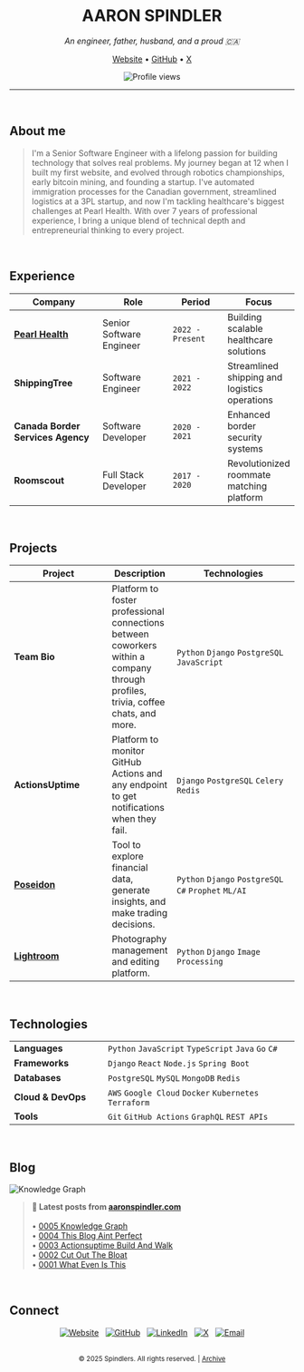 <h1 align="center">AARON SPINDLER</h1>
<p align="center">
  <em>An engineer, father, husband, and a proud 🇨🇦</em>
</p>

<p align="center">
  <a href="https://aaronspindler.com">Website</a> • 
  <a href="https://github.com/aaronspindler">GitHub</a> • 
  <a href="https://x.com/aaron_spindler">X</a>
</p>

<p align="center">
  <img src="https://komarev.com/ghpvc/?username=aaronspindler&label=Profile%20views&color=000000&style=flat-square" alt="Profile views" />
</p>

<hr>
<br>

## About me

> I'm a Senior Software Engineer with a lifelong passion for building technology that solves real problems. My journey began at 12 when I built my first website, and evolved through robotics championships, early bitcoin mining, and founding a startup. I've automated immigration processes for the Canadian government, streamlined logistics at a 3PL startup, and now I'm tackling healthcare's biggest challenges at Pearl Health. With over 7 years of professional experience, I bring a unique blend of technical depth and entrepreneurial thinking to every project.

<br>

## Experience

<table>
<thead>
  <tr>
    <th width="250">Company</th>
    <th width="200">Role</th>
    <th width="150">Period</th>
    <th>Focus</th>
  </tr>
</thead>
<tbody>
  <tr>
    <td><strong><a href="https://pearlhealth.com/">Pearl Health</a></strong></td>
    <td>Senior Software Engineer</td>
    <td><code>2022 - Present</code></td>
    <td>Building scalable healthcare solutions</td>
  </tr>
  <tr>
    <td><strong>ShippingTree</strong></td>
    <td>Software Engineer</td>
    <td><code>2021 - 2022</code></td>
    <td>Streamlined shipping and logistics operations</td>
  </tr>
  <tr>
    <td><strong>Canada Border Services Agency</strong></td>
    <td>Software Developer</td>
    <td><code>2020 - 2021</code></td>
    <td>Enhanced border security systems</td>
  </tr>
  <tr>
    <td><strong>Roomscout</strong></td>
    <td>Full Stack Developer</td>
    <td><code>2017 - 2020</code></td>
    <td>Revolutionized roommate matching platform</td>
  </tr>
</tbody>
</table>

<br>

## Projects

<table>
<thead>
  <tr>
    <th width="200">Project</th>
    <th>Description</th>
    <th width="300">Technologies</th>
  </tr>
</thead>
<tbody>
  <tr>
    <td><strong>Team Bio</strong></td>
    <td>Platform to foster professional connections between coworkers within a company through profiles, trivia, coffee chats, and more.</td>
    <td><code>Python</code> <code>Django</code> <code>PostgreSQL</code> <code>JavaScript</code></td>
  </tr>
  <tr>
    <td><strong>ActionsUptime</strong></td>
    <td>Platform to monitor GitHub Actions and any endpoint to get notifications when they fail.</td>
    <td><code>Django</code> <code>PostgreSQL</code> <code>Celery</code> <code>Redis</code></td>
  </tr>
  <tr>
    <td><strong><a href="https://github.com/aaronspindler/Poseidon">Poseidon</a></strong></td>
    <td>Tool to explore financial data, generate insights, and make trading decisions.</td>
    <td><code>Python</code> <code>Django</code> <code>PostgreSQL</code> <code>C#</code> <code>Prophet</code> <code>ML/AI</code></td>
  </tr>
  <tr>
    <td><strong><a href="https://github.com/aaronspindler/lightroom">Lightroom</a></strong></td>
    <td>Photography management and editing platform.</td>
    <td><code>Python</code> <code>Django</code> <code>Image Processing</code></td>
  </tr>
</tbody>
</table>

<br>

## Technologies

<table>
<tbody>
  <tr>
    <td width="150"><strong>Languages</strong></td>
    <td><code>Python</code> <code>JavaScript</code> <code>TypeScript</code> <code>Java</code> <code>Go</code> <code>C#</code></td>
  </tr>
  <tr>
    <td><strong>Frameworks</strong></td>
    <td><code>Django</code> <code>React</code> <code>Node.js</code> <code>Spring Boot</code></td>
  </tr>
  <tr>
    <td><strong>Databases</strong></td>
    <td><code>PostgreSQL</code> <code>MySQL</code> <code>MongoDB</code> <code>Redis</code></td>
  </tr>
  <tr>
    <td><strong>Cloud & DevOps</strong></td>
    <td><code>AWS</code> <code>Google Cloud</code> <code>Docker</code> <code>Kubernetes</code> <code>Terraform</code></td>
  </tr>
  <tr>
    <td><strong>Tools</strong></td>
    <td><code>Git</code> <code>GitHub Actions</code> <code>GraphQL</code> <code>REST APIs</code></td>
  </tr>
</tbody>
</table>

<br>

## Blog
![Knowledge Graph](https://aaronspindler.com/api/knowledge-graph/screenshot/)

<blockquote>
  <strong>📝 Latest posts from <a href="https://aaronspindler.com">aaronspindler.com</a></strong><br><br>
  • <a href="https://aaronspindler.com/b/0005_knowledge_graph/">0005 Knowledge Graph</a><br>
  • <a href="https://aaronspindler.com/b/0004_this_blog_aint_perfect/">0004 This Blog Aint Perfect</a><br>
  • <a href="https://aaronspindler.com/b/0003_actionsuptime_build_and_walk/">0003 Actionsuptime Build And Walk</a><br>
  • <a href="https://aaronspindler.com/b/0002_cut_out_the_bloat/">0002 Cut Out The Bloat</a><br>
  • <a href="https://aaronspindler.com/b/0001_what_even_is_this/">0001 What Even Is This</a>
</blockquote>

<br>

## Connect

<p align="center">
  <a href="https://aaronspindler.com"><img src="https://img.shields.io/badge/Website-aaronspindler.com-000000?style=flat-square&logo=safari&logoColor=white" alt="Website"></a>
  &nbsp;
  <a href="https://github.com/aaronspindler"><img src="https://img.shields.io/badge/GitHub-aaronspindler-000000?style=flat-square&logo=github&logoColor=white" alt="GitHub"></a>
  &nbsp;
  <a href="https://linkedin.com/in/aaron-spindler"><img src="https://img.shields.io/badge/LinkedIn-aaron--spindler-000000?style=flat-square&logo=linkedin&logoColor=white" alt="LinkedIn"></a>
  &nbsp;
  <a href="https://x.com/aaron_spindler"><img src="https://img.shields.io/badge/X-aaron__spindler-000000?style=flat-square&logo=x&logoColor=white" alt="X"></a>
  &nbsp;
  <a href="mailto:aaron@spindlers.ca"><img src="https://img.shields.io/badge/Email-aaron@spindlers.ca-000000?style=flat-square&logo=gmail&logoColor=white" alt="Email"></a>
</p>

<br>

<div align="center">
  <sub>© 2025 Spindlers. All rights reserved. | <a href="https://github.com/aaronspindler-archive">Archive</a></sub>
</div>
